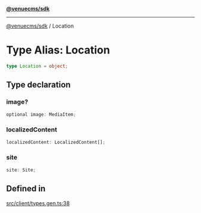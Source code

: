 [**@venuecms/sdk**](../Index.md)

***

[@venuecms/sdk](../Index.md) / Location

# Type Alias: Location

```ts
type Location = object;
```

## Type declaration

### image?

```ts
optional image: MediaItem;
```

### localizedContent

```ts
localizedContent: LocalizedContent[];
```

### site

```ts
site: Site;
```

## Defined in

[src/client/types.gen.ts:38](https://github.com/venuecms/sdk/blob/2edfd13c06baf443bbea491be2ef200d66919dd4/src/client/types.gen.ts#L38)
